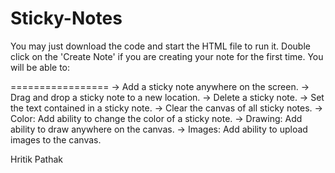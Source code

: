 # Sticky-Notes



You may just download the code and start the HTML file to run it. 
Double click on the 'Create Note' if you are creating your note for the first time. 
You will be able to: 

=================
-> Add a sticky note anywhere on the screen.
-> Drag and drop a sticky note to a new location.
-> Delete a sticky note.
-> Set the text contained in a sticky note.
-> Clear the canvas of all sticky notes.
-> Color: Add ability to change the color of a sticky note.
-> Drawing: Add ability to draw anywhere on the canvas.
-> Images: Add ability to upload images to the canvas.

Hritik Pathak
